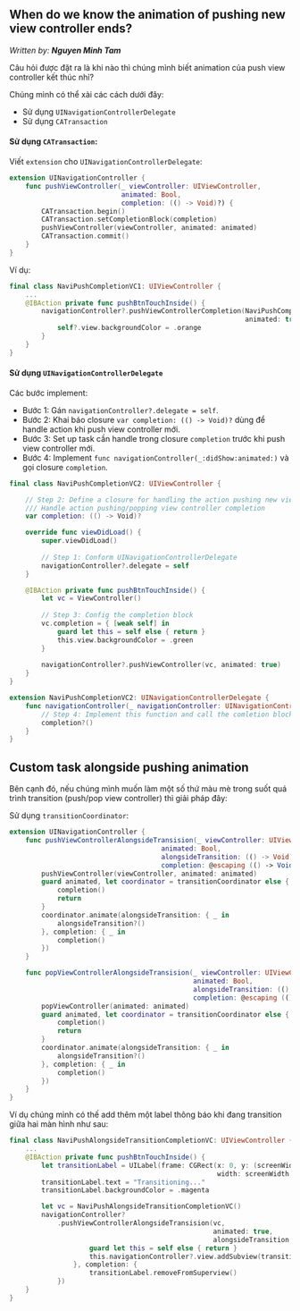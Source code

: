 ## When do we know the animation of pushing new view controller ends?

*Written by: __Nguyen Minh Tam__*

Câu hỏi được đặt ra là khi nào thì chúng mình biết animation của push view controller kết thúc nhỉ?

Chúng mình có thể xài các cách dưới đây:

- Sử dụng `UINavigationControllerDelegate`
- Sử dụng `CATransaction`


#### Sử dụng `CATransaction`:

Viết `extension` cho `UINavigationControllerDelegate`:

```swift
extension UINavigationController {
    func pushViewController(_ viewController: UIViewController,
                            animated: Bool,
                            completion: (() -> Void)?) {
        CATransaction.begin()
        CATransaction.setCompletionBlock(completion)
        pushViewController(viewController, animated: animated)
        CATransaction.commit()
    }
}
```

Ví dụ:

```swift
final class NaviPushCompletionVC1: UIViewController {
    ...
    @IBAction private func pushBtnTouchInside() {
        navigationController?.pushViewControllerCompletion(NaviPushCompletionVC1(),
                                                           animated: true) { [weak self] in
            self?.view.backgroundColor = .orange
        }
    }
}
```


#### Sử dụng `UINavigationControllerDelegate`

Các bước implement:

- Bước 1: Gán `navigationController?.delegate = self`.
- Bước 2: Khai báo closure `var completion: (() -> Void)?` dùng để handle action khi push view controller mới.
- Bước 3: Set up task cần handle trong closure `completion` trước khi push view controller mới.
- Bước 4: Implement `func navigationController(_:didShow:animated:)` và gọi closure `completion`.

```swift
final class NaviPushCompletionVC2: UIViewController {

    // Step 2: Define a closure for handling the action pushing new view controller completion 
	/// Handle action pushing/popping view controller completion
    var completion: (() -> Void)?

    override func viewDidLoad() {
        super.viewDidLoad()
        
        // Step 1: Conform UINavigationControllerDelegate
        navigationController?.delegate = self
    }

    @IBAction private func pushBtnTouchInside() {
        let vc = ViewController()
        
        // Step 3: Config the completion block
        vc.completion = { [weak self] in
            guard let this = self else { return }
            this.view.backgroundColor = .green
        }
        
        navigationController?.pushViewController(vc, animated: true)
    }
}

extension NaviPushCompletionVC2: UINavigationControllerDelegate {
    func navigationController(_ navigationController: UINavigationController, didShow viewController: UIViewController, animated: Bool) {
        // Step 4: Implement this function and call the comletion block when complete pushing/popping
        completion?()
    }
}
```



## Custom task alongside pushing animation

Bên cạnh đó, nếu chúng mình muốn làm một số thứ màu mè trong suốt quá trình transition (push/pop view controller) thì giải pháp đây:

Sử dụng `transitionCoordinator`:

```swift
extension UINavigationController {
    func pushViewControllerAlongsideTransision(_ viewController: UIViewController,
                                      animated: Bool,
                                      alongsideTransition: (() -> Void)?,
                                      completion: @escaping (() -> Void)) {
        pushViewController(viewController, animated: animated)
        guard animated, let coordinator = transitionCoordinator else {
            completion()
            return
        }
        coordinator.animate(alongsideTransition: { _ in
            alongsideTransition?()
        }, completion: { _ in
            completion()
        })
    }

    func popViewControllerAlongsideTransision(_ viewController: UIViewController,
                                              animated: Bool,
                                              alongsideTransition: (() -> Void)?,
                                              completion: @escaping (() -> Void)) {
        popViewController(animated: animated)
        guard animated, let coordinator = transitionCoordinator else {
            completion()
            return
        }
        coordinator.animate(alongsideTransition: { _ in
            alongsideTransition?()
        }, completion: { _ in
            completion()
        })
    }
}
```

Ví dụ chúng mình có thế add thêm một label thông báo khi đang transition giữa hai màn hình như sau:

```swift
final class NaviPushAlongsideTransitionCompletionVC: UIViewController {
    ...
    @IBAction private func pushBtnTouchInside() {
        let transitionLabel = UILabel(frame: CGRect(x: 0, y: (screenWidth - labelHeight) / 2,
                                                    width: screenWidth, height: labelHeight))
        transitionLabel.text = "Transitioning..."
        transitionLabel.backgroundColor = .magenta

        let vc = NaviPushAlongsideTransitionCompletionVC()
        navigationController?
            .pushViewControllerAlongsideTransision(vc,
                                                   animated: true,
                                                   alongsideTransition: { [weak self] in
                    guard let this = self else { return }
                    this.navigationController?.view.addSubview(transitionLabel)
                }, completion: {
                    transitionLabel.removeFromSuperview()
            })
    }
}
```
